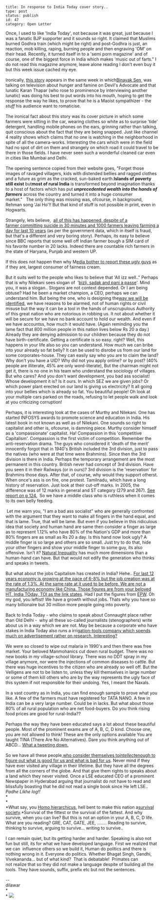 ~~~~ 
title: In response to India Today cover story..
type: post
status: publish
id: 47
category: Open Letter
~~~~

Once, I used to like 'India Today', not because it was great, just
because I was a fanatic BJP supporter and it sounds so right. It claimed
that Muslims burned Godhra train (which might be right) and post-Godhra
is just, an reaction, mob killing, raping, burning people and then
engraving 'OM' on their head. Recently, it turned itself in to a 'semi
porn magazine' and of course, one of the biggest force in India which
makes 'music out of farts." I do not read this magazine anymore, leave
alone reading I don't even buy it but this week issue cached my eye.\
\
Ironically, [this
story](http://indiatoday.intoday.in/site/Story/82472/Cover%20Story/Changing+face+of+rural+India.html)
appears in the same week in which[Binayak
Sen ](http://www.binayaksen.net/) was talking on television about hunger
and famine on Devil's Advocate and that lunatic Karan Thapar (who rose
to prominence by interviewing another lunatic) was doing his best to put
words into his mouth, hoping to get the response the way he likes, to
prove that he is a Maoist sympathizer - the *stuff* his audience want to
romaticise.\
\
The ironical fact about this story was its cover picture in which some
farmers were sitting in the car, wearing clothes so white as to surprise
'tide' detergent, handling mobile phones on the ears, grinning rather
than talking, quit conscious about the fact that they are being snapped.
Just like channel 4 reality shows which claims that no one is watching
in the neighborhood in spite of all the camera-works. Interesting the
cars which were in the field had no spot of dirt on them and strangely
on which road it could travel to be there in those fields. I have never
seen such a wonderful cleaned car even in cities like Mumbai and Delhi.\
\
The opening sentence copied from their website goes, "Forget those
images of ravaged villagers, kids with distended bellies and ragged
clothes and a future as grim as the cracked, sun-baked earth.**Islands
of poverty still exist** but**most of rural India** is transformed
beyond imagination thanks to a host of factors which has put
***unprecedented wealth into the hands of farmers*** across the country
and turned it into a huge consumer market."   The only thing was missing
was, ofcourse, in background, Rehman song 'Jai Ho'!! But that kind of
stuff is not possible in print, even in Hogwarts.\
\
Strangely, lets believe,  [all of this has happened, despite of a
farmer committing suicide in 30 minutes and 1000 farmers leaving farming
a day for last 10
years](http://indiatogether.org/2010/feb/psa-suicides.htm) (as per the
government data, which in itself is fraud, but that's a different and
very boring story). Perhaps, its easy to believe since BBC reports that
some well off Indian farmer bough a SIM card of his favorite number in
20 lacks. Indeed there are countable rich farmers in the state of
Haryana, Punjab and western UP.\
\
If this does not happen then why M[edia bother to report these ugly
guys](http://beta.thehindu.com/opinion/lead/article108458.ece) as if
they are, largest consumer of fairness cream. \
\
But it suits well to the people who likes to believe that 'All izz
well.." Perhaps that is why Nilekani sees slogan of  '[bizli, sadak and
pani a
passe](http://www.hindustantimes.com/Slogan-of-bijli-sadak-pani-is-pass-Nilekani/H1-Article1-508691.aspx)'.
Mind you, it was a slogan.. Slogans are not context depended. Or I am
being obtuse? Had he been a market champion, a CEO, perhaps we can
understand him. But being the one, who is designing the[way we will be
identified](http://www.guardian.co.uk/world/2009/sep/16/india-population-biometric-id-cards),
we have reasons to be alarmed, not of human rights or civil misuse but
the way it can be a tool in the hands of unscrupulous Authority of this
great nation who are notorious in robbing us. It not about whether it
will be secure for we have no bank account to hold our wealth. And even
if we have accountss, how much it would have. (Again reminding you the
lame fact that 800 million people in this nation lives below Rs 20 a
day.) Already they are denying admission to our children because they do
not have birth-certificate. Getting a certificate is so easy. right?
Well, this happens in your life also so you can understand. How much we
can bribe into your already so fat belly? It can be used to disrobe us
from our land for some corporates-house. They can easily say who you are
to claim the land? Why don't you have a UID? Why did not you apply
online? or by post? (40% people are illiterate, 45% are only
word-literate), But the chairman might not get it, there is no one in
his team who understand the sociology of villages. But who cares? And
you don't want development, you bad ass socialist! Whose development it
is? Is it ours. In which SEZ we are given jobs? Or which power plant
erected on our land is giving us electricity? It all going into your
bellies which is already so fat. You beautiful people! Oh look at your
multiple cars parked on the roads, refusing to let people walk and look
at you criticizing corruption!\
\
Perhaps, it is interesting look at the cases of Murthy and Nilekani. One
has started INFOSYS awards to promote science and education in India.
His latest book in not known as well as of Nilekani. One sounds so right
to capitalist and other is, ofcourse, is damning piece. Murthy consider
himself as a 'compassionate' capitalist. Ha! Compassion in this
'competitive Capitalism'. Compassion is the first victim of competition.
Remember the anti-reservation drama. The guys who considered it 'death
of the merit' innocently forgot that in 1940's British included the 3rd
division, just to pass the natives (who were at that time were
Brahmins). Since then the 3rd division is there in India. Perhaps the
temporary arrangement are the most permanent in this country. British
never had concept of 3rd division. Have you seen it in their Railways
(or in ours)? 3rd division is the 'reservation' for Brahmins those days.
After that, of course, why would they support otherst. When once's ass
is on fire, one protest. Tamilnadu, which have a long history of
reservation. Just look at their cut-off marks. In 2005, the difference
was of 12 marks in general and ST category (279 and 267). [See report on
p 124.](http://littlemag.com/reservation/index.html)  So we have a
middle class who is ruthless when it comes to its own belly feeding.\
\
 Let me warn you, "I am a bad ass socialist" who are generally
confronted with the argument that they want to make all fingers in the
hand equal, and that is lame. True, that will be lame. But even if you
believe in this ridiculous idea that society and human hand are same
then consider a finger as large as to represent 1.12% who have 80% of
the Nation's GDP and more than 80% fingers are as small as Rs 20 a day.
Is this hand now look ugly? A middle finger is so large and others are
so small. Just try to do that, hide your other fingers and show your
middle finger to some guy, its also offensive. Isn't it? [Natural
Inequality](http://openlibrary.org/b/OL2829589M/idea_of_natural_inequality_and_other_essays)
has much more dimensions than a human-hand can have. But that would not
edify the generation who thinks and speaks in tweets.\
\
But what about the jobs Capitalism has created in India? Hehe.. [For
last 12 years economy is growing at the pace of 6-8% but the job
creation was at the rate of 1.3%. At the same rate at it used to be
before. We are not a manufacturing economy like
China](http://www.blogger.com/goog_1266579308470)[. Those figures are
from your beloved HT, India TOday, TOI as the link
states](http://www.neoncarrot.co.uk/h_aboutindia/india_economy_stats.html).
Had I put the figures from [EPW](http://www.epw.in/). Oh my god, you
leftist! We have a growth without jobs. Thats why you have so many
billionaire but 30 million more people going into poverty.   \
\
Back to India Today - who claims to speak about Connaught place rather
than Old Delhi -  why all these so-called journalists (stenographers)
write about us in a way which we are not. May be because a corporate who
have stakes in India Today also runs a irri[gation-tools company which
spends much on advertisement rather on research.
Interesting?](http://beta.thehindu.com/opinion/lead/article108458.ece)\
\
We were so closed to wipe out malaria in 1990's and then there was free
market. Your beloved Manmohanics cut down rural budget. There was no new
books in my village-school library. There was no DDT spray in my village
anymore, nor were the injections of common diseases to cattle. But there
was huge incentives to the citizen who are already so well off. But the
Velligens are not to be listen to, unless they kill themselves in large
number or some of them kill others who are by the way represents the
ugly face of this system if not responsible for their undoing. Yes, I
meant the Naxals.\
\
[](http://beta.thehindu.com/opinion/lead/article108458.ece)In a vast
country as in India, you can find enough sample to prove what you like.
A few of the farmers must have registered for TATA NANO. A few in India
can be a very large number. Could be in lacks. But what about those 80%
of all rural population who are net food-buyers. Do you think rising
food prices are good for rural-India??\
\
Perhaps the way they have been educated says a lot about these beautiful
people. Most of the prominent exams are of A, B, C, D kind. Choose one,
you are not allowed to think! These are the only options available You
are taught TINA (There Are No Alternatives). Dare you think anything out
of ABCD... [What a tweeting
down.](http://dilawarsays.blogspot.com/2010/02/tweet-it-down.html)\
\
So we have all these people,[who consider themselves
to](http://www.blogger.com/goog_1266569758569)*[intellect](http://www.blogger.com/goog_1266569758569)*[enough
to figure out what is good for us and what is bad for
us](http://dilawarsays.blogspot.com/2009/11/open-letter-to-richeswould-be-riches-of.html).
Never mind if they have ever visited any village in their lifetime. But
they have all the degrees from all the corners of the globe. And that
give them rights to speaks about a land which they never visited. Once a
LSE educated CEO of a prominent Newspaper in Hyderabad arguing that
journalist do not have to read and blissfully boasting that he did not
read a single book since He left LSE.. *Padhe Likhe log!!*\
*\
*\
*What say, you [Homo
hierarchicus](http://books.google.co.in/books?hl=en&lr=&id=XsOtRGdvIigC&oi=fnd&pg=PR11&dq=%22Dumont%22+%22Homo+hierarchicus%22+&ots=g_9cEEiV4L&sig=WCGSFH0srBSha1yWWhxsytuFVxM#v=onepage&q=&f=false),
hell bent to make this nation a[survival
society](http://frontline.in/stories/20100226270400400.htm).*Survival of
the fittest or the survival of the fattest. And why survive, when you
can live? But this is not an option in your A, B, C, D life. What are
you reading? GRE, CAT, GATE, JEE, ........ Reading to survive, thinking
to survive, arguing to survive... writing to survive..\
\
I can remain quiet, but its getting harder and harder. Speaking is also
not fun but still, its for what we have developed language. First
we realized that we can  influence others so we build it, Human do
politics and there is nothing wrong in it. Everyone do politics. Whether
Bhagat Singh, Gandhi, Vivekananda... but of what kind?  That is
debatable!  Primates can not realize that so they did not make a
language despite of building all the tools. They have sounds, suffix,
prefix etc but not the sentences.\
\
--\
dilawar\
*\
*
![](https://blogger.googleusercontent.com/tracker/3794193585985230867-8737267957877458693?l=dilawarsays.blogspot.com)

